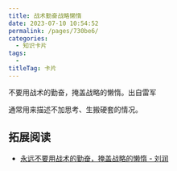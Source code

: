 ```yaml
---
title: 战术勤奋战略懒惰
date: 2023-07-10 10:54:52
permalink: /pages/730be6/
categories: 
  - 知识卡片
tags: 
  - 
titleTag: 卡片
---
```


不要用战术的勤奋，掩盖战略的懒惰。出自雷军

通常用来描述不加思考、生搬硬套的情况。

## 拓展阅读

- [永远不要用战术的勤奋，掩盖战略的懒惰 - 刘润](https://www.sohu.com/a/503111452_117018)